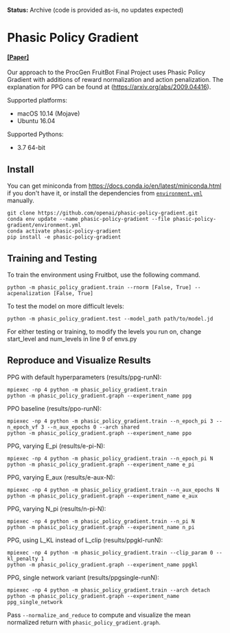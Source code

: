 **Status:** Archive (code is provided as-is, no updates expected)

# Phasic Policy Gradient

#### [[Paper]](https://arxiv.org/abs/2009.04416)

Our approach to the ProcGen FruitBot Final Project uses Phasic Policy Gradient with additions of reward normalization and action penalization. The explanation for PPG can be found at (https://arxiv.org/abs/2009.04416).

Supported platforms:

- macOS 10.14 (Mojave)
- Ubuntu 16.04

Supported Pythons:

- 3.7 64-bit

## Install

You can get miniconda from https://docs.conda.io/en/latest/miniconda.html if you don't have it, or install the dependencies from [`environment.yml`](environment.yml) manually.

```
git clone https://github.com/openai/phasic-policy-gradient.git
conda env update --name phasic-policy-gradient --file phasic-policy-gradient/environment.yml
conda activate phasic-policy-gradient
pip install -e phasic-policy-gradient
```

## Training and Testing

To train the environment using Fruitbot, use the following command.
```
python -m phasic_policy_gradient.train --rnorm [False, True] --acpenalization [False, True]
```

To test the model on more difficult levels:
```
python -m phasic_policy_gradient.test --model_path path/to/model.jd
```
For either testing or training, to modify the levels you run on, change start_level and num_levels in line 9 of envs.py

## Reproduce and Visualize Results

PPG with default hyperparameters (results/ppg-runN):

```
mpiexec -np 4 python -m phasic_policy_gradient.train
python -m phasic_policy_gradient.graph --experiment_name ppg
```

PPO baseline (results/ppo-runN):

```
mpiexec -np 4 python -m phasic_policy_gradient.train --n_epoch_pi 3 --n_epoch_vf 3 --n_aux_epochs 0 --arch shared
python -m phasic_policy_gradient.graph --experiment_name ppo
```

PPG, varying E_pi (results/e-pi-N):

```
mpiexec -np 4 python -m phasic_policy_gradient.train --n_epoch_pi N
python -m phasic_policy_gradient.graph --experiment_name e_pi
```

PPG, varying E_aux (results/e-aux-N):

```
mpiexec -np 4 python -m phasic_policy_gradient.train --n_aux_epochs N
python -m phasic_policy_gradient.graph --experiment_name e_aux
```

PPG, varying N_pi (results/n-pi-N):

```
mpiexec -np 4 python -m phasic_policy_gradient.train --n_pi N
python -m phasic_policy_gradient.graph --experiment_name n_pi
```

PPG, using L_KL instead of L_clip (results/ppgkl-runN):

```
mpiexec -np 4 python -m phasic_policy_gradient.train --clip_param 0 --kl_penalty 1
python -m phasic_policy_gradient.graph --experiment_name ppgkl
```

PPG, single network variant (results/ppgsingle-runN):

```
mpiexec -np 4 python -m phasic_policy_gradient.train --arch detach
python -m phasic_policy_gradient.graph --experiment_name ppg_single_network
```

Pass `--normalize_and_reduce` to compute and visualize the mean normalized return with `phasic_policy_gradient.graph`.
